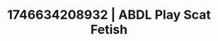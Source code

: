 ---
categories:
- AI-generated
- Cosplay
- BookTok after dark
- Erotic friction
- Mirror play
- Erotic duality
- ASMR
- AI girlfriend fantasy
image: /assets/images/1746634208932.jpg
layout: post
seo:
  description: Featured content with artistic Scat Fetish, ABDL Play. HD images available.
  keywords: Scat Fetish, ABDL Play
  og_image: /assets/images/1746634208932.jpg
  schema_type: VisualArtwork
tags:
- '#1746634208932'
- ABDL Play
- Scat Fetish
title: 1746634208932 | ABDL Play Scat Fetish
---
